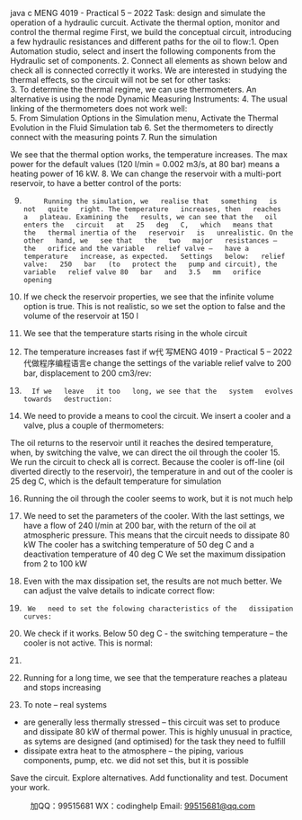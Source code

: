 java c
MENG 4019 -   Practical 5 –   2022
Task: design and simulate the operation   of      a   hydraulic   curcuit.   Activate   the   thermal   option,   monitor   and   control   the   thermal   regime
First, we   build the conceptual circuit,   introducing a few   hydraulic   resistances   and   different   paths   for   the   oil   to   flow:1.          Open Automation studio, select and   insert the following   components   from   the   Hydraulic   set   of   components.  2.          Connect all elements as   shown   below   and   check   all   is   connected   correctly   it works.   We   are   interested   in   studying the thermal effects, so the circuit will   not   be   set   for   other   tasks:  
3.         To   determine the thermal   regime, we can   use thermometers. An alternative   is   using the   node   Dynamic   Measuring   Instruments: 4.         The   usual   linking of the thermometers does   not work well:  
5.          From Simulation Options   in the Simulation   menu,   Activate the   Thermal   Evolution   in   the   Fluid   Simulation   tab 6.          Set the thermometers to   directly connect with the   measuring   points  7.          Run   the   simulation

We see that the thermal option works, the temperature   increases.   The   max   power   for   the   default   values   (120   l/min   = 0.002   m3/s,   at 80   bar)   means a   heating   power   of   16   kW.
8.          We can change the   reservoir with a   multi-port   reservoir,   to   have   a   better   control   of   the   ports:


9.          Running the simulation, we   realise that   something   is   not   quite   right. The temperature   increases, then   reaches   a   plateau. Examining the   results, we can see that the   oil   enters the   circuit   at   25   deg   C,   which   means that   the   thermal inertia of the   reservoir   is   unrealistic. On the other   hand, we   see that   the   two   major   resistances –   the   orifice and the variable   relief valve –   have a temperature   increase, as expected.   Settings   below:   relief valve:   250   bar   (to   protect the   pump and circuit), the variable   relief valve 80   bar   and   3.5   mm   orifice   opening 


10.    If we check the   reservoir   properties, we see that the   infinite volume   option   is   true.   This   is   not   realistic,   so   we   set the option to false and the volume   of the   reservoir at   150   l 

11.   We see that the temperature starts   rising   in the whole   circuit

12.   The temperature   increases fast   if w代 写MENG 4019 - Practical 5 – 2022
代做程序编程语言e change the settings of the   variable   relief valve   to   200   bar,   displacement   to   200 cm3/rev:  

13.       If we   leave   it too   long, we see that the   system   evolves   towards   destruction:


14.   We   need to   provide a   means to cool the circuit.   We   insert   a   cooler   and   a   valve,   plus   a   couple   of   thermometers: 


The oil   returns to the   reservoir   until   it   reaches the desired temperature, when,   by   switching the   valve,   we   can   direct   the oil through the   cooler
15.   We   run the circuit to   check all   is correct.   Because the   cooler   is   off-line   (oil   diverted   directly   to   the   reservoir),   the temperature   in and out of the cooler   is   25   deg   C,   which   is   the   default   temperature   for   simulation 


16.    Running the oil through the cooler   seems to   work,   but   it   is   not   much   help

17.   We   need to set the   parameters of the cooler.   With   the   last   settings,   we   have   a   flow   of   240   l/min   at   200   bar,   with the   return of the oil at atmospheric   pressure. This   means   that   the   circuit   needs   to   dissipate   80   kW 
The cooler   has a switching temperature of   50   deg   C   and   a   deactivation temperature   of 40   deg   C   We set the   maximum dissipation from   2 to   100   kW 


18.    Even with the   max   dissipation set, the   results are   not   much   better. We   can   adjust the   valve   details   to   indicate   correct flow: 


19.      We   need to set the folowing characteristics of the   dissipation   curves:  

20.   We check   if it works.   Below 50   deg   C   - the   switching temperature –   the   cooler   is   not   active.   This   is   normal:
21.

22.   Running for a   long time, we see that the temperature   reaches   a   plateau   and   stops   increasing  

23.   To   note –   real systems 
- are generally   less thermally stressed – this circuit   was   set   to   produce   and   dissipate   80   kW   of thermal   power.   This   is   highly   unusual   in   practice, as sytems are   designed   (and optimised) for   the   task   they   need   to   fulfill 
- dissipate extra   heat to the atmosphere – the   piping,   various   components,   pump,   etc. we   did   not   set   this,   but   it   is   possible 


Save the circuit.   Explore alternatives. Add functionality and test.   Document   your   work. 







         
加QQ：99515681  WX：codinghelp  Email: 99515681@qq.com
